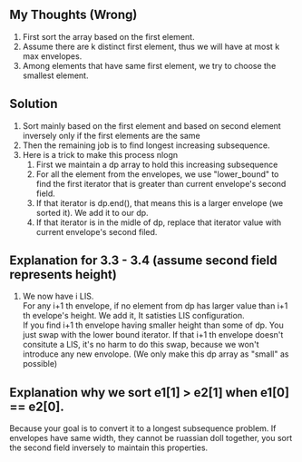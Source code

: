 ## My Thoughts (Wrong)
1. First sort the array based on the first element.
2. Assume there are k distinct first element, thus we will have at most k max envelopes.
3. Among elements that have same first element, we try to choose the smallest element.

## Solution
1. Sort mainly based on the first element and based on second element inversely only if the first elements are the same
2. Then the remaining job is to find longest increasing subsequence.
3. Here is a trick to make this process nlogn
    1. First we maintain a dp array to hold this increasing subsequence
    2. For all the element from the envelopes, we use "lower_bound" to find the first iterator that is greater than current envelope's second field.
    3. If that iterator is dp.end(), that means this is a larger envelope (we sorted it). We add it to our dp.
    4. If that iterator is in the midle of dp, replace that iterator value with current envelope's second filed.

## Explanation for 3.3 - 3.4 (assume second field represents height)
1. We now have i LIS.  
For any i+1 th envelope, if no element from dp has larger value than i+1 th evelope's height. We add it, It satisties LIS configuration.  
If you find i+1 th envelope having smaller height than some of dp. You just swap with the lower bound iterator. If that i+1 th envelope doesn't consitute a LIS, it's no harm to do this swap, because we won't introduce any new envolope. (We only make this dp array as "small" as possible)

## Explanation why we sort e1[1] > e2[1] when e1[0] == e2[0].

Because your goal is to convert it to a longest subsequence problem. If envelopes have same width, they cannot be ruassian doll together, you sort the second field inversely to maintain this properties.
